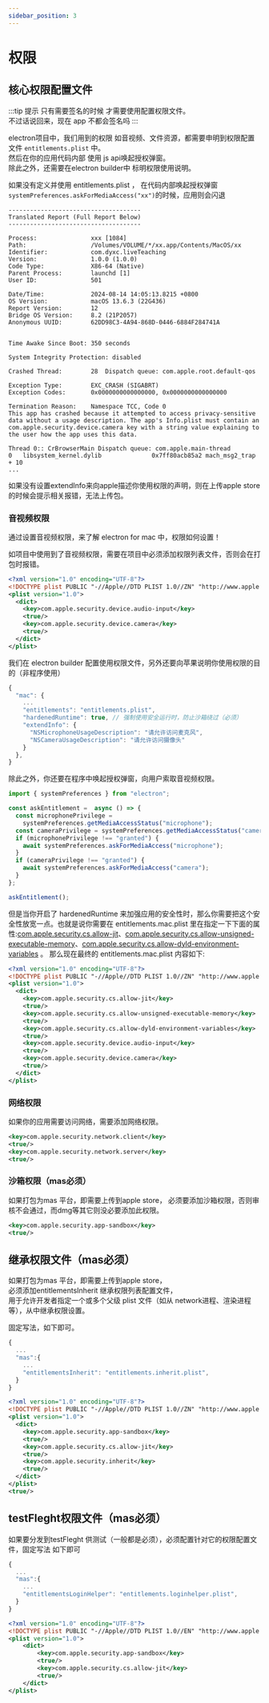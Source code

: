 ```yaml
---
sidebar_position: 3
---
```


# 权限

## 核心权限配置文件
:::tip 提示
只有需要签名的时候 才需要使用配置权限文件。   
不过话说回来，现在 app 不都会签名吗
:::

electron项目中，我们用到的权限 如音视频、文件资源，都需要申明到权限配置文件 `entitlements.plist` 中。   
然后在你的应用代码内部 使用 js api唤起授权弹窗。   
除此之外，还需要在electron builder中 标明权限使用说明。



如果没有定义并使用 entitlements.plist ， 在代码内部唤起授权弹窗 `systemPreferences.askForMediaAccess("xx")`的时候，应用则会闪退

```shell
-------------------------------------
Translated Report (Full Report Below)
-------------------------------------

Process:               xxx [1084]
Path:                  /Volumes/VOLUME/*/xx.app/Contents/MacOS/xx
Identifier:            com.dyxc.liveTeaching
Version:               1.0.0 (1.0.0)
Code Type:             X86-64 (Native)
Parent Process:        launchd [1]
User ID:               501

Date/Time:             2024-08-14 14:05:13.8215 +0800
OS Version:            macOS 13.6.3 (22G436)
Report Version:        12
Bridge OS Version:     8.2 (21P2057)
Anonymous UUID:        62DD98C3-4A94-868D-0446-6884F284741A


Time Awake Since Boot: 350 seconds

System Integrity Protection: disabled

Crashed Thread:        28  Dispatch queue: com.apple.root.default-qos

Exception Type:        EXC_CRASH (SIGABRT)
Exception Codes:       0x0000000000000000, 0x0000000000000000

Termination Reason:    Namespace TCC, Code 0
This app has crashed because it attempted to access privacy-sensitive data without a usage description. The app's Info.plist must contain an com.apple.security.device.camera key with a string value explaining to the user how the app uses this data.

Thread 0:: CrBrowserMain Dispatch queue: com.apple.main-thread
0   libsystem_kernel.dylib        	    0x7ff80acb85a2 mach_msg2_trap + 10
...
```

如果没有设置extendInfo来向apple描述你使用权限的声明，则在上传apple store的时候会提示相关报错，无法上传包。


### 音视频权限
通过设置音视频权限，来了解 electron for mac 中，权限如何设置！

如项目中使用到了音视频权限，需要在项目中必须添加权限列表文件，否则会在打包时报错。

```xml title="entitlements.plist"
<?xml version="1.0" encoding="UTF-8"?>
<!DOCTYPE plist PUBLIC "-//Apple//DTD PLIST 1.0//ZN" "http://www.apple.com/DTDs/PropertyList-1.0.dtd">
<plist version="1.0">
  <dict>
    <key>com.apple.security.device.audio-input</key>
    <true/>
    <key>com.apple.security.device.camera</key>
    <true/>
  </dict>
</plist>
```

我们在 electron builder 配置使用权限文件，另外还要向苹果说明你使用权限的目的（非程序使用）
```js title="electron-builder.json"
{
  "mac": {
    ...
    "entitlements": "entitlements.plist",
    "hardenedRuntime": true, // 强制使用安全运行时，防止沙箱绕过（必须）
    "extendInfo": {
      "NSMicrophoneUsageDescription": "请允许访问麦克风",
      "NSCameraUsageDescription": "请允许访问摄像头"
    }
  },
}
```

除此之外，你还要在程序中唤起授权弹窗，向用户索取音视频权限。
```js title="electron-project/main.js"
import { systemPreferences } from "electron";

const askEntitlement =  async () => {
  const microphonePrivilege =
    systemPreferences.getMediaAccessStatus("microphone");
  const cameraPrivilege = systemPreferences.getMediaAccessStatus("camera");
  if (microphonePrivilege !== "granted") {
    await systemPreferences.askForMediaAccess("microphone");
  }
  if (cameraPrivilege !== "granted") {
    await systemPreferences.askForMediaAccess("camera");
  }
};

askEntitlement();
```

但是当你开启了 hardenedRuntime 来加强应用的安全性时，那么你需要把这个安全性放宽一点。也就是说你需要在 entitlements.mac.plist 里在指定一下下面的属性:[com.apple.security.cs.allow-jit](https://link.zhihu.com/?target=https%3A//developer.apple.com/documentation/bundleresources/entitlements/com_apple_security_cs_allow-jit)、[com.apple.security.cs.allow-unsigned-executable-memory](https://link.zhihu.com/?target=https%3A//developer.apple.com/documentation/bundleresources/entitlements/com_apple_security_cs_allow-unsigned-executable-memory)、[com.apple.security.cs.allow-dyld-environment-variables](https://link.zhihu.com/?target=https%3A//developer.apple.com/documentation/bundleresources/entitlements/com_apple_security_cs_allow-dyld-environment-variables)  。 那么现在最终的 entitlements.mac.plist 内容如下:
```xml title="entitlements.plist"
<?xml version="1.0" encoding="UTF-8"?>
<!DOCTYPE plist PUBLIC "-//Apple//DTD PLIST 1.0//ZN" "http://www.apple.com/DTDs/PropertyList-1.0.dtd">
<plist version="1.0">
  <dict>
    <key>com.apple.security.cs.allow-jit</key>
    <true/>
    <key>com.apple.security.cs.allow-unsigned-executable-memory</key>
    <true/>
    <key>com.apple.security.cs.allow-dyld-environment-variables</key>
    <true/>
    <key>com.apple.security.device.audio-input</key>
    <true/>
    <key>com.apple.security.device.camera</key>
    <true/>
  </dict>
</plist>
```


### 网络权限
如果你的应用需要访问网络，需要添加网络权限。
```xml
<key>com.apple.security.network.client</key>
<true/>
<key>com.apple.security.network.server</key>
<true/>
```


### 沙箱权限（mas必须）
如果打包为mas 平台，即需要上传到apple store， 必须要添加沙箱权限，否则审核不会通过，而dmg等其它则没必要添加此权限。
```xml title="entitlements.plist"
<key>com.apple.security.app-sandbox</key>
<true/>
```


## 继承权限文件（mas必须）
如果打包为mas 平台，即需要上传到apple store，   
必须添加entitlementsInherit 继承权限列表配置文件，   
用于允许开发者指定一个或多个父级 plist 文件（如从 network进程、渲染进程等），从中继承权限设置。

固定写法，如下即可。
```js title="electron-builder.json"
{
  ...
  "mas":{
    ...
    "entitlementsInherit": "entitlements.inherit.plist",
  }
}
```

```xml title="entitlements.inherit.plist"
<?xml version="1.0" encoding="UTF-8"?>
<!DOCTYPE plist PUBLIC "-//Apple//DTD PLIST 1.0//ZN" "http://www.apple.com/DTDs/PropertyList-1.0.dtd">
<plist version="1.0">
  <dict>
    <key>com.apple.security.app-sandbox</key>
    <true/>
    <key>com.apple.security.cs.allow-jit</key>
    <true/>
    <key>com.apple.security.inherit</key>
    <true/>
  </dict>
</plist>
<true/>
```

## testFleght权限文件（mas必须）
如果要分发到testFleght 供测试（一般都是必须），必须配置针对它的权限配置文件，固定写法 如下即可
```js title="electron-builder.json"
{
  ...
  "mas":{
    ...
    "entitlementsLoginHelper": "entitlements.loginhelper.plist",
  }
}
```

```xml title="entitlements.loginhelper.plist"
<?xml version="1.0" encoding="UTF-8"?>
<!DOCTYPE plist PUBLIC "-//Apple//DTD PLIST 1.0//EN" "http://www.apple.com/DTDs/PropertyList-1.0.dtd">
<plist version="1.0">
    <dict>
        <key>com.apple.security.app-sandbox</key>
        <true/>
        <key>com.apple.security.cs.allow-jit</key>
        <true/>
    </dict>
</plist>
```





<!-- 
## 参考

[Electron-builder 构建 MacOS 应用小白教程（打包 & 签名 & 公证 & 上架）](https://juejin.cn/post/7009179524520738824)  
[超完整的 Electron 打包签名更新指南，这真是太酷啦！](https://juejin.cn/post/7350495799661477926)  
[Mac Electron 应用如何进行签名（signature）和公证（notarization）？](https://www.jindouyun.cn/document/industry/details/184160)

## 临时

```js
"extendInfo": {
      "ITSAppUsesNonExemptEncryption": false, // 解决上传apple store connect里提示 “缺少出口合规证明”，意思是不加密（添加沙箱权限导致）
      "NSMicrophoneUsageDescription": "请允许访问麦克风",  // 如果签名 则必须plist里神明权限，并在此定义访问权限的原因 最终会被打包的inf.plist内
      "NSCameraUsageDescription": "请允许访问摄像头"
    },
```

另外 mac 是通用打包配置，mas 是 mac 的 pkg 格式配置（用于上传到 apple store 分发），dmg 是 dmg 格式的配置（用户个人分发），他们两个最终会和通用配置合并。

不论是个人还是 apple store 分发，都需要签名，否则可能会导致用户不能安装，
签名就需要权限列表文件，是必须的。

权限还需要结合 NSMicrophoneUsageDescription 诸如此类授权说明，否则（无论 dmg 还是 pkg）签名也不过

如果上 apple store 分发，至少还需要添加必要的沙箱权限，而且本地会会打不开 mas 包（pkg 和对应.app），这是正常的，上传后在下载就可以了。 -->
